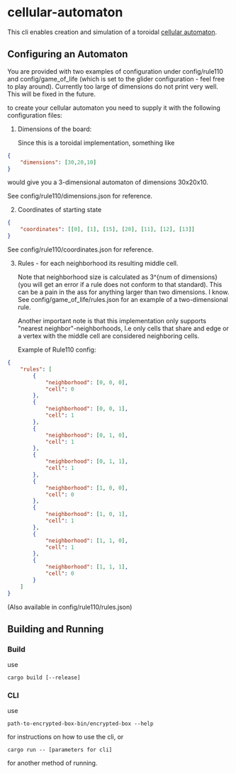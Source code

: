 # cellular-automaton

This cli enables creation and simulation of a toroidal [cellular automaton](https://mathworld.wolfram.com/CellularAutomaton.html "Cellular Automaton - Wolfram"). 

## Configuring an Automaton

You are provided with two examples of configuration under config/rule110 and config/game_of_life (which is set to the glider configuration - feel free to play around). Currently too large of dimensions do not print very well. This will be fixed in the future.

to create your cellular automaton you need to supply it with the following configuration files:
1. Dimensions of the board:

   Since this is a toroidal implementation, something like
```json
{
	"dimensions": [30,20,10]
}
```
   would give you a 3-dimensional automaton of dimensions 30x20x10.

   See config/rule110/dimensions.json for reference.

2. Coordinates of starting state 

```json
{
	"coordinates": [[0], [1], [15], [20], [11], [12], [13]]
}
```

   See config/rule110/coordinates.json for reference.

3. Rules - for each neighborhood its resulting middle cell.

   Note that neighborhood size is calculated as 3^{num of dimensions} (you will get an error if a rule does not conform to that standard). This can be a pain in the ass for anything larger than two dimensions. I know. See config/game_of_life/rules.json for an example of a two-dimensional rule.

   Another important note is that this implementation only supports "nearest neighbor"-neighborhoods, I.e only cells that share and edge or a vertex with the middle cell are considered neighboring cells.

   Example of Rule110 config:
```json
{
	"rules": [
		{
			"neighborhood": [0, 0, 0],
			"cell": 0
		},
		{
			"neighborhood": [0, 0, 1],
			"cell": 1
		},
		{
			"neighborhood": [0, 1, 0],
			"cell": 1
		},
		{
			"neighborhood": [0, 1, 1],
			"cell": 1
		},
		{
			"neighborhood": [1, 0, 0],
			"cell": 0
		},
		{
			"neighborhood": [1, 0, 1],
			"cell": 1
		},
		{
			"neighborhood": [1, 1, 0],
			"cell": 1
		},
		{
			"neighborhood": [1, 1, 1],
			"cell": 0
		}
	]
}
```
   (Also available in config/rule110/rules.json)

## Building and Running

### Build
use 
```
cargo build [--release]
```
### CLI
use
```
path-to-encrypted-box-bin/encrypted-box --help
```
for instructions on how to use the cli,
or
```
cargo run -- [parameters for cli]
```
for another method of running.

